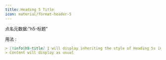```yaml
---
title: Heading 5 Title
icon: material/format-header-5
---
```


点名元数据:"h5-标题"

用法 :
```md
> [!info|h5-title] I will display inheriting the style of Heading 5s in this theme
> Content will display as usual
```